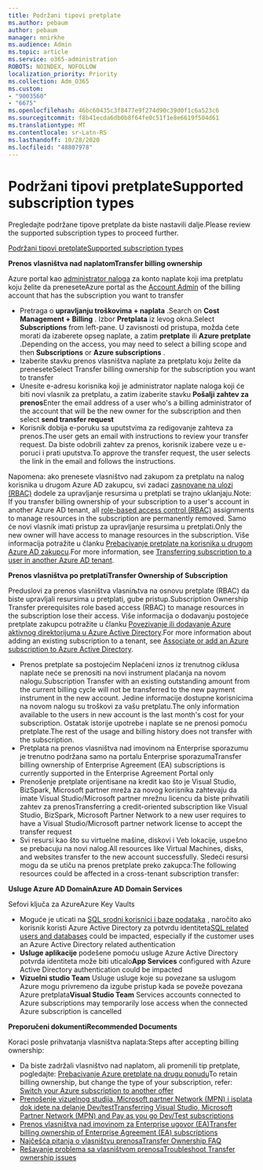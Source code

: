 ```yaml
---
title: Podržani tipovi pretplate
ms.author: pebaum
author: pebaum
manager: mnirkhe
ms.audience: Admin
ms.topic: article
ms.service: o365-administration
ROBOTS: NOINDEX, NOFOLLOW
localization_priority: Priority
ms.collection: Adm_O365
ms.custom:
- "9003560"
- "6675"
ms.openlocfilehash: 46bc60435c3f8477e9f274d90c39d0f1c6a523c6
ms.sourcegitcommit: f8b41ecda6db0b8f64fe0c51f1e8e6619f504d61
ms.translationtype: MT
ms.contentlocale: sr-Latn-RS
ms.lasthandoff: 10/28/2020
ms.locfileid: "48807978"
---
```

# <a name="supported-subscription-types"></a><span data-ttu-id="ac76b-102">Podržani tipovi pretplate</span><span class="sxs-lookup"><span data-stu-id="ac76b-102">Supported subscription types</span></span>

<span data-ttu-id="ac76b-103">Pregledajte podržane tipove pretplate da biste nastavili dalje.</span><span class="sxs-lookup"><span data-stu-id="ac76b-103">Please review the supported subscription types to proceed further.</span></span>

[<span data-ttu-id="ac76b-104">Podržani tipovi pretplate</span><span class="sxs-lookup"><span data-stu-id="ac76b-104">Supported subscription types</span></span>](https://docs.microsoft.com/azure/billing/billing-subscription-transfer?WT.mc_id=Portal-Microsoft_Azure_Support#supported-subscription-types)

<span data-ttu-id="ac76b-105">**Prenos vlasništva nad naplatom**</span><span class="sxs-lookup"><span data-stu-id="ac76b-105">**Transfer billing ownership**</span></span>

<span data-ttu-id="ac76b-106">Azure portal kao [administrator naloga](https://ms.portal.azure.com/) za konto naplate koji ima pretplatu koju želite da prenesete</span><span class="sxs-lookup"><span data-stu-id="ac76b-106">Azure portal as the [Account Admin](https://ms.portal.azure.com/) of the billing account that has the subscription you want to transfer</span></span>

- <span data-ttu-id="ac76b-107">Pretraga o **upravljanju troškovima + naplata** .</span><span class="sxs-lookup"><span data-stu-id="ac76b-107">Search on **Cost Management + Billing** .</span></span> <span data-ttu-id="ac76b-108">Izbor **Pretplata** iz levog okna.</span><span class="sxs-lookup"><span data-stu-id="ac76b-108">Select **Subscriptions** from left-pane.</span></span> <span data-ttu-id="ac76b-109">U zavisnosti od pristupa, možda ćete morati da izaberete opseg naplate, a zatim **pretplate** ili **Azure pretplate** .</span><span class="sxs-lookup"><span data-stu-id="ac76b-109">Depending on the access, you may need to select a billing scope and then **Subscriptions** or **Azure subscriptions** .</span></span>
- <span data-ttu-id="ac76b-110">Izaberite stavku prenos vlasništva naplate za pretplatu koju želite da prenesete</span><span class="sxs-lookup"><span data-stu-id="ac76b-110">Select Transfer billing ownership for the subscription you want to transfer</span></span>
- <span data-ttu-id="ac76b-111">Unesite e-adresu korisnika koji je administrator naplate naloga koji će biti novi vlasnik za pretplatu, a zatim izaberite stavku **Pošalji zahtev za prenos**</span><span class="sxs-lookup"><span data-stu-id="ac76b-111">Enter the email address of a user who's a billing administrator of the account that will be the new owner for the subscription and then select **send transfer request**</span></span>
- <span data-ttu-id="ac76b-112">Korisnik dobija e-poruku sa uputstvima za redigovanje zahteva za prenos.</span><span class="sxs-lookup"><span data-stu-id="ac76b-112">The user gets an email with instructions to review your transfer request.</span></span> <span data-ttu-id="ac76b-113">Da biste odobrili zahtev za prenos, korisnik izabere veze u e-poruci i prati uputstva.</span><span class="sxs-lookup"><span data-stu-id="ac76b-113">To approve the transfer request, the user selects the link in the email and follows the instructions.</span></span>

<span data-ttu-id="ac76b-114">Napomena: ako prenesete vlasništvo nad zakupom za pretplatu na nalog korisnika u drugom Azure AD zakupcu, svi zadaci [zasnovane na ulozi (RBAC)](https://docs.microsoft.com/azure/role-based-access-control/overview?WT.mc_id=Portal-Microsoft_Azure_Support) dodele za upravljanje resursima u pretplati se trajno uklanjaju.</span><span class="sxs-lookup"><span data-stu-id="ac76b-114">Note: If you transfer billing ownership of your subscription to a user's account in another Azure AD tenant, all [role-based access control (RBAC)](https://docs.microsoft.com/azure/role-based-access-control/overview?WT.mc_id=Portal-Microsoft_Azure_Support) assignments to manage resources in the subscription are permanently removed.</span></span> <span data-ttu-id="ac76b-115">Samo će novi vlasnik imati pristup za upravljanje resursima u pretplati.</span><span class="sxs-lookup"><span data-stu-id="ac76b-115">Only the new owner will have access to manage resources in the subscription.</span></span> <span data-ttu-id="ac76b-116">Više informacija potražite u članku [Prebacivanje pretplate na korisnika u drugom Azure AD zakupcu](https://docs.microsoft.com/azure/active-directory/managed-identities-azure-resources/known-issues?WT.mc_id=Portal-Microsoft_Azure_Support).</span><span class="sxs-lookup"><span data-stu-id="ac76b-116">For more information, see [Transferring subscription to a user in another Azure AD tenant](https://docs.microsoft.com/azure/active-directory/managed-identities-azure-resources/known-issues?WT.mc_id=Portal-Microsoft_Azure_Support).</span></span>

<span data-ttu-id="ac76b-117">**Prenos vlasništva po pretplati**</span><span class="sxs-lookup"><span data-stu-id="ac76b-117">**Transfer Ownership of Subscription**</span></span>

<span data-ttu-id="ac76b-118">Preduslovi za prenos vlasništva vlasniљtva na osnovu pretplate (RBAC) da biste upravljali resursima u pretplati, gube pristup.</span><span class="sxs-lookup"><span data-stu-id="ac76b-118">Subscription Ownership Transfer prerequisites role based access (RBAC) to manage resources in the subscription lose their access.</span></span> <span data-ttu-id="ac76b-119">Više informacija o dodavanju postojeće pretplate zakupcu potražite u članku [Povezivanje ili dodavanje Azure aktivnog direktorijuma u Azure Active Directory](https://docs.microsoft.com/azure/active-directory/fundamentals/active-directory-how-subscriptions-associated-directory?WT.mc_id=Portal-Microsoft_Azure_Support).</span><span class="sxs-lookup"><span data-stu-id="ac76b-119">For more information about adding an existing subscription to a tenant, see [Associate or add an Azure subscription to Azure Active Directory](https://docs.microsoft.com/azure/active-directory/fundamentals/active-directory-how-subscriptions-associated-directory?WT.mc_id=Portal-Microsoft_Azure_Support).</span></span>

- <span data-ttu-id="ac76b-120">Prenos pretplate sa postojećim Neplaćeni iznos iz trenutnog ciklusa naplate neće se prenositi na novi instrument plaćanja na novom nalogu.</span><span class="sxs-lookup"><span data-stu-id="ac76b-120">Subscription Transfer with an existing outstanding amount from the current billing cycle will not be transferred to the new payment instrument in the new account.</span></span> <span data-ttu-id="ac76b-121">Jedine informacije dostupne korisnicima na novom nalogu su troškovi za vašu pretplatu.</span><span class="sxs-lookup"><span data-stu-id="ac76b-121">The only information available to the users in new account is the last month's cost for your subscription.</span></span> <span data-ttu-id="ac76b-122">Ostatak istorije upotrebe i naplate se ne prenosi pomoću pretplate.</span><span class="sxs-lookup"><span data-stu-id="ac76b-122">The rest of the usage and billing history does not transfer with the subscription.</span></span>
- <span data-ttu-id="ac76b-123">Pretplata na prenos vlasništva nad imovinom na Enterprise sporazumu je trenutno podržana samo na portalu Enterprise sporazuma</span><span class="sxs-lookup"><span data-stu-id="ac76b-123">Transfer billing ownership of Enterprise Agreement (EA) subscriptions is currently supported in the Enterprise Agreement Portal only</span></span>
- <span data-ttu-id="ac76b-124">Prenošenje pretplate orijentisane na kredit kao što je Visual Studio, BizSpark, Microsoft partner mreža za novog korisnika zahtevaju da imate Visual Studio/Microsoft partner mrežnu licencu da biste prihvatili zahtev za prenos</span><span class="sxs-lookup"><span data-stu-id="ac76b-124">Transferring a credit-oriented subscription like Visual Studio, BizSpark, Microsoft Partner Network to a new user requires to have a Visual Studio/Microsoft partner network license to accept the transfer request</span></span>
- <span data-ttu-id="ac76b-125">Svi resursi kao što su virtuelne mašine, diskovi i Veb lokacije, uspešno se prebacuju na novi nalog.</span><span class="sxs-lookup"><span data-stu-id="ac76b-125">All resources like Virtual Machines, disks, and websites transfer to the new account successfully.</span></span> <span data-ttu-id="ac76b-126">Sledeći resursi mogu da se utiču na prenos pretplate preko zakupca:</span><span class="sxs-lookup"><span data-stu-id="ac76b-126">The following resources could be affected in a cross-tenant subscription transfer:</span></span>

<span data-ttu-id="ac76b-127">**Usluge Azure AD Domain**</span><span class="sxs-lookup"><span data-stu-id="ac76b-127">**Azure AD Domain Services**</span></span>

<span data-ttu-id="ac76b-128">Sefovi ključa za Azure</span><span class="sxs-lookup"><span data-stu-id="ac76b-128">Azure Key Vaults</span></span>

- <span data-ttu-id="ac76b-129">Moguće je uticati na [SQL srodni korisnici i baze podataka](https://docs.microsoft.com/azure/sql-database/sql-database-aad-authentication-configure?WT.mc_id=Portal-Microsoft_Azure_Support) , naročito ako korisnik koristi Azure Active Directory za potvrdu identiteta</span><span class="sxs-lookup"><span data-stu-id="ac76b-129">[SQL related users and databases](https://docs.microsoft.com/azure/sql-database/sql-database-aad-authentication-configure?WT.mc_id=Portal-Microsoft_Azure_Support) could be impacted, especially if the customer uses an Azure Active Directory related authentication</span></span>
- <span data-ttu-id="ac76b-130">**Usluge aplikacije** podešene pomoću usluge Azure Active Directory potvrda identiteta može biti uticalo</span><span class="sxs-lookup"><span data-stu-id="ac76b-130">**App Services** configured with Azure Active Directory authentication could be impacted</span></span>
- <span data-ttu-id="ac76b-131">**Vizuelni studio Team** Usluge usluge koje su povezane sa uslugom Azure mogu privremeno da izgube pristup kada se poveže povezana Azure pretplata</span><span class="sxs-lookup"><span data-stu-id="ac76b-131">**Visual Studio Team** Services accounts connected to Azure subscriptions may temporarily lose access when the connected Azure subscription is cancelled</span></span>

<span data-ttu-id="ac76b-132">**Preporučeni dokumenti**</span><span class="sxs-lookup"><span data-stu-id="ac76b-132">**Recommended Documents**</span></span>

<span data-ttu-id="ac76b-133">Koraci posle prihvatanja vlasništva naplata:</span><span class="sxs-lookup"><span data-stu-id="ac76b-133">Steps after accepting billing ownership:</span></span>

- <span data-ttu-id="ac76b-134">Da biste zadržali vlasništvo nad naplatom, ali promenili tip pretplate, pogledajte: [Prebacivanje Azure pretplate na drugu ponudu](https://docs.microsoft.com/azure/billing/billing-how-to-switch-azure-offer?WT.mc_id=Portal-Microsoft_Azure_Support)</span><span class="sxs-lookup"><span data-stu-id="ac76b-134">To retain billing ownership, but change the type of your subscription, refer: [Switch your Azure subscription to another offer](https://docs.microsoft.com/azure/billing/billing-how-to-switch-azure-offer?WT.mc_id=Portal-Microsoft_Azure_Support)</span></span>
- [<span data-ttu-id="ac76b-135">Prenošenje vizuelnog studija, Microsoft partner Network (MPN) i isplata dok idete na delanje Dev/test</span><span class="sxs-lookup"><span data-stu-id="ac76b-135">Transferring Visual Studio, Microsoft Partner Network (MPN) and Pay as you go Dev/Test subscriptions</span></span>](https://docs.microsoft.com/azure/billing/billing-subscription-transfer?WT.mc_id=Portal-Microsoft_Azure_Support#transferring-visual-studio-microsoft-partner-network-mpn-and-pay-as-you-go-devtest-subscriptions)
- [<span data-ttu-id="ac76b-136">Prenos vlasništva nad imovinom za Enterprise ugovor (EA)</span><span class="sxs-lookup"><span data-stu-id="ac76b-136">Transfer billing ownership of Enterprise Agreement (EA) subscriptions</span></span>](https://docs.microsoft.com/azure/billing/billing-subscription-transfer?WT.mc_id=Portal-Microsoft_Azure_Support#transfer-billing-ownership-of-enterprise-agreement-ea-subscriptions)
- [<span data-ttu-id="ac76b-137">Najčešća pitanja o vlasništvu prenosa</span><span class="sxs-lookup"><span data-stu-id="ac76b-137">Transfer Ownership FAQ</span></span>](https://docs.microsoft.com/azure/billing/billing-subscription-transfer?WT.mc_id=Portal-Microsoft_Azure_Support#frequently-asked-questions-faq-for-senders)
- [<span data-ttu-id="ac76b-138">Rešavanje problema sa vlasništvom prenosa</span><span class="sxs-lookup"><span data-stu-id="ac76b-138">Troubleshoot Transfer ownership issues</span></span>](https://docs.microsoft.com/azure/billing/billing-subscription-transfer?WT.mc_id=Portal-Microsoft_Azure_Support#troubleshooting)